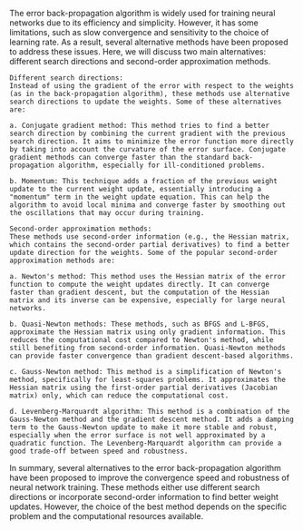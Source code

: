 The error back-propagation algorithm is widely used for training neural networks due to its efficiency and simplicity. However, it has some limitations, such as slow convergence and sensitivity to the choice of learning rate. As a result, several alternative methods have been proposed to address these issues. Here, we will discuss two main alternatives: different search directions and second-order approximation methods.

    Different search directions:
    Instead of using the gradient of the error with respect to the weights (as in the back-propagation algorithm), these methods use alternative search directions to update the weights. Some of these alternatives are:

    a. Conjugate gradient method: This method tries to find a better search direction by combining the current gradient with the previous search direction. It aims to minimize the error function more directly by taking into account the curvature of the error surface. Conjugate gradient methods can converge faster than the standard back-propagation algorithm, especially for ill-conditioned problems.

    b. Momentum: This technique adds a fraction of the previous weight update to the current weight update, essentially introducing a "momentum" term in the weight update equation. This can help the algorithm to avoid local minima and converge faster by smoothing out the oscillations that may occur during training.

    Second-order approximation methods:
    These methods use second-order information (e.g., the Hessian matrix, which contains the second-order partial derivatives) to find a better update direction for the weights. Some of the popular second-order approximation methods are:

    a. Newton's method: This method uses the Hessian matrix of the error function to compute the weight updates directly. It can converge faster than gradient descent, but the computation of the Hessian matrix and its inverse can be expensive, especially for large neural networks.

    b. Quasi-Newton methods: These methods, such as BFGS and L-BFGS, approximate the Hessian matrix using only gradient information. This reduces the computational cost compared to Newton's method, while still benefiting from second-order information. Quasi-Newton methods can provide faster convergence than gradient descent-based algorithms.

    c. Gauss-Newton method: This method is a simplification of Newton's method, specifically for least-squares problems. It approximates the Hessian matrix using the first-order partial derivatives (Jacobian matrix) only, which can reduce the computational cost.

    d. Levenberg-Marquardt algorithm: This method is a combination of the Gauss-Newton method and the gradient descent method. It adds a damping term to the Gauss-Newton update to make it more stable and robust, especially when the error surface is not well approximated by a quadratic function. The Levenberg-Marquardt algorithm can provide a good trade-off between speed and robustness.

In summary, several alternatives to the error back-propagation algorithm have been proposed to improve the convergence speed and robustness of neural network training. These methods either use different search directions or incorporate second-order information to find better weight updates. However, the choice of the best method depends on the specific problem and the computational resources available.